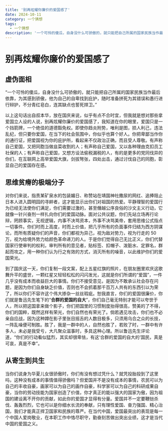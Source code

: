 ```yaml
---
title: '别再炫耀你廉价的爱国感了'
date: 2024-10-11
category: 一个猜想
tags:
  - 一个猜想
description: '一个可怜的傻瓜，自身没什么可骄傲的，就只能把自己所属的国家民族当作最后依靠，为其感到骄傲，他为自己的自卑找到庇护，随时准备拼死为其错误和愚行进行辩护，不分青红皂白，连其缺点也誓死捍卫'
---
```


# 别再炫耀你廉价的爱国感了

## 虚伪面相

“一个可怜的傻瓜，自身没什么可骄傲的，就只能把自己所属的国家民族当作最后依靠，为其感到骄傲，他为自己的自卑找到庇护，随时准备拼死为其错误和愚行进行辩护，不分青红皂白，连其缺点也誓死捍卫。”

以上这句话出自叔本华，放在国庆来说，似乎有点不合时宜，但我就是想对那些拿爱国立人设的人说，别再炫耀你廉价的爱国感了，我知道在你的眼里，爱国只是一个挡箭牌，一个绝佳的道德豁免权。即使你趋炎附势，唯利是图，损人利己，违法乱纪，但只要你爱国，在当下的社会氛围中，你似乎也算个好人。你把卑鄙当作你的通行证，把爱国视为你的庇护所，看起来不仅政治正确，而且受人尊敬。有声称自己爱国，又把同胞当做韭菜收割的人；有声称自己爱国，又以各种理由克扣员工社保的人；有声称自己爱国，又想方设法偷税漏税的人，有的是更多的党同伐异的你们，在互联网上高举爱国大旗，剑拔弩张，四处出击，通过讨伐自己的同胞，彰显自己的爱国存在感。

## 思维贫瘠的极端分子

对你们来说，指责某矿泉水的包装媚日、称赞站在靖国神社撒尿的网红、追捧阻止日本人进入圆明园的寻衅者，这才能显示出你们对祖国的热爱。平静理智的爱国行为已经无法使你们满足，你们需要过激的，甚至僭越公序良俗的沙文主义行动，它就像一针兴奋剂一样扎向你们的爱国动脉。面对公共议题，你们先站立场再行论辩，罔顾事实，无视逻辑，内事不决骂资本，外事不决骂美帝，套用思维公式指点一切事件。你们时而上高度，时而上价值，把几乎所有的负面事件归结为西方阴谋论，而所有质疑你们的声音，你们都视为异己，视为敌对势力，视为行走的 50 万，视为给境外势力给颜色革命递刀的人。于是你们觉得自己无比正义，你们代替国家行使审判的权利，审判所有的意见者，贴标签、扣帽子、泼脏水、定罪名，群起而攻之，用一种你们认为行之有效的方式，消灭所有的噪音，以此维护你们的爱国荣光。

到了国庆这一天，你们复制一段文案，配上五星红旗的照片，在朋友圈里欢庆这歌舞升平的盛世，一颗红星又轻轻松松的闪闪发光，这就是你们所谓的“爱国”，一件几乎没有成本而收益巨大的事情。你们不接受意见，是因为不敢承认社会存在问题，是因为你们自身缺乏价值，否则也不会抓着那千百万人共有的东西引以为荣了，所以你们不容许这个伟大掺杂一丝丝瑕疵。恕我直言，你们的爱国很廉价，你们就是鲁迅先生笔下的“**合群的爱国的自大**”，你们自己毫无特别才能可以夸世于人，所以把这国拿来做个影子，你们把国里的习惯制度抬得很高，赞美的了不得，你们的国粹，既然这样有荣光，你们自然也有荣光了。倘若遇见攻击，你们也不必亲自应战，因为这种蹲在影子里张目摇舌的人数目极多，只须用乌合之众的长技，一阵乱噪便可制胜。胜了，我是一群中的人，自然也胜了，若败了时，一群中有许多人，未必是我受亏，大凡聚众滋事时，多具这种心理。所以鲁迅先生评论道，“你们的行动看似猛烈，其实却很卑怯，有这‘合群的爱国的自大的’国民，真是可哀，真是不幸”。

## 从寄生到共生

当你们说身为华夏儿女很骄傲时，你们有没有想过凭什么？就凭投胎投到了这里吗，这种没有成本的事情值得骄傲吗？但爱国并不是没有成本的事情，农民可以为自己的丰收自豪，画家可以为自己的画作自豪，科学家可以为自己的科研成果自豪，当你的劳动技能为国家创造了价值，你才真正的能以强大的国家为傲，因为祖国的建设离不开你的贡献，如此你的爱国才显得有分量。爱国并不一定要鞭挞杀伐、轰轰烈烈，它也可以是你细水长流的奉献，只有理性爱国、奋力强国、精心治国，我们才能真正捍卫国家和民族的尊严。在当代中国，爱国最突出的表现是每一个中国人爱岗敬业，在本职工作中恪尽职守，勤奋刻苦做出突出业绩，这才是当代中国的爱国之义。
